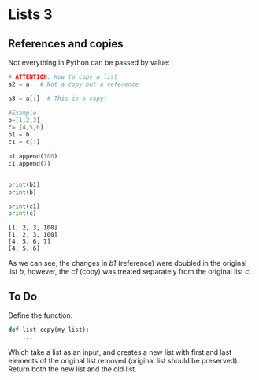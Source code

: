 # Lists 3
## References and copies
Not everything in Python can be passed by value: 
```python
# ATTENTION: How to copy a list
a2 = a   # Not a copy but a reference

a3 = a[:]  # This is a copy!

#Example
b=[1,2,3]
c= [4,5,6]
b1 = b
c1 = c[:]

b1.append(100)
c1.append(7)


print(b1)
print(b)

print(c1)
print(c)
```
```
[1, 2, 3, 100]
[1, 2, 3, 100]
[4, 5, 6, 7]
[4, 5, 6]
```
As we can see, the changes in *b1* (reference) were doubled in the original list *b*, however, the *c1* (copy) was treated separately from the original list *c*.

## To Do 

Define the function:
```python
def list_copy(my_list):
    ...
```
Which take a list as an input, and creates a new list with first and last elements of the original list removed (original list should be preserved). Return both the new list and the old list. 
